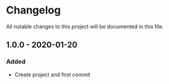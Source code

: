 ﻿# Changelog
All notable changes to this project will be documented in this file.

## 1.0.0 - 2020-01-20

### Added
- Create project and first commit

[1.0.0]: https://github.com/iAJTin/iIIS/releases/tag/v1.0.0
